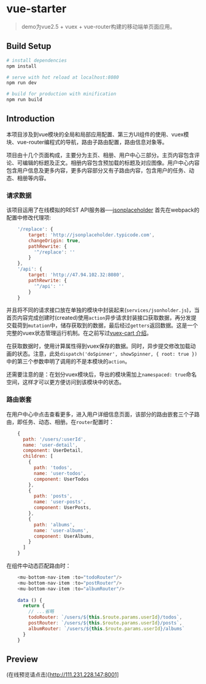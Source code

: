 # vue-starter

> demo为vue2.5 + vuex + vue-router构建的移动端单页面应用。

## Build Setup

``` bash
# install dependencies
npm install

# serve with hot reload at localhost:8080
npm run dev

# build for production with minification
npm run build
```

## Introduction
本项目涉及到vue模块的全局和局部应用配置、第三方UI组件的使用、vuex模块、vue-router编程式的导航，路由子路由配置，路由信息对象等。

项目由十几个页面构成，主要分为主页、相册、用户中心三部分。主页内容包含评论、可编辑的标题及正文。相册内容包含预加载的标题及对应图像。用户中心内容包含用户信息及更多内容，更多内容部分又有子路由内容，包含用户的任务、动态、相册等内容。

### 请求数据
该项目运用了在线模拟的REST API服务器──[jsonplaceholder](http://jsonplaceholder.typicode.com/)
首先在webpack的配置中修改代理项:
```js
    '/replace': {
        target: 'http://jsonplaceholder.typicode.com',
        changeOrigin: true,
        pathRewrite: {
          '^/replace': ''
        }
    },
    '/api': {
        target: 'http://47.94.102.32:8080',
        pathRewrite: {
          '^/api': ''
        }
    }
```
并且将不同的请求接口放在单独的模块中封装起来(`services/jsonholder.js`)，当首页内容完成创建时(created)使用`action`异步请求封装接口获取数据，再分发提交载荷到`mutation`中，储存获取到的数据，最后经过`getters`返回数据。这是一个完整的vuex状态管理运行机制。在之前写过[vuex-cart 介绍](https://corbusier.github.io/2018/04/18/vuex-cart/)。

在获取数据时，使用计算属性得到vuex保存的数据。同时，异步提交修改加载动画的状态。注意，此处`dispatch('doSpinner', showSpinner, { root: true })` 中的第三个参数申明了调用的不是本模块的`action`。

还需要注意的是：在划分vuex模块后，导出的模块需加上`namespaced: true`命名空间，这样才可以更方便访问到该模块中的状态。

### 路由嵌套
在用户中心中点击查看更多，进入用户详细信息页面，该部分的路由嵌套三个子路由，即任务、动态、相册。在`router`配置时：

```js
	{
      path: '/users/:userId',
      name: 'user-detail',
      component: UserDetail,
      children: [
        {
          path: 'todos',
          name: 'user-todos',
          component: UserTodos
        },
        {
          path: 'posts',
          name: 'user-posts',
          component: UserPosts,
        },
        {
          path: 'albums',
          name: 'user-albums',
          component: UserAlbums,
        }
      ]
    }
```
在组件中动态匹配路由时：

```js
	<mu-bottom-nav-item :to="todoRouter"/>
	<mu-bottom-nav-item :to="postRouter"/>
	<mu-bottom-nav-item :to="albumRouter"/>
	
	data () {
	  return {
		// ...省略
		todoRouter: `/users/${this.$route.params.userId}/todos`,
		postRouter: `/users/${this.$route.params.userId}/posts`,
		albumRouter: `/users/${this.$route.params.userId}/albums`
	  }
	}
```

## Preview
(在线预览请点击)[http://111.231.228.147:8001] 





